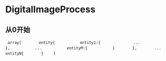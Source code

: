 # DigitalImageProcess
## 从0开始


  ` array[
　　　　entity{
　　　　　　entity1:{
　　　　　　　　...
　　　　　　},
　　　　　　...
　　　　　　entityM:{
　　　　　　}
　　　　},
　　　　...
　　　　entityN{
　　　　}
　　]`
